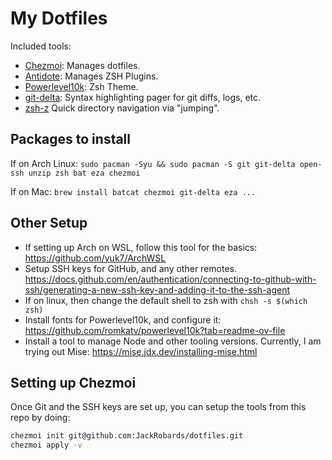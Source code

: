 # My Dotfiles

Included tools:
- [Chezmoi](https://www.chezmoi.io/): Manages dotfiles.
- [Antidote](https://antidote.sh/): Manages ZSH Plugins.
- [Powerlevel10k](https://github.com/romkatv/powerlevel10k): Zsh Theme.
- [git-delta](https://dandavison.github.io/delta/): Syntax highlighting pager for git diffs, logs, etc.
- [zsh-z](https://github.com/agkozak/zsh-z) Quick directory navigation via "jumping".

## Packages to install

If on Arch Linux:
`sudo pacman -Syu && sudo pacman -S git git-delta open-ssh unzip zsh bat eza chezmoi`

If on Mac:
`brew install batcat chezmoi git-delta eza ...`

## Other Setup
- If setting up Arch on WSL, follow this tool for the basics: https://github.com/yuk7/ArchWSL
- Setup SSH keys for GitHub, and any other remotes. https://docs.github.com/en/authentication/connecting-to-github-with-ssh/generating-a-new-ssh-key-and-adding-it-to-the-ssh-agent
- If on linux, then change the default shell to zsh with `chsh -s $(which zsh)`
- Install fonts for Powerlevel10k, and configure it: https://github.com/romkatv/powerlevel10k?tab=readme-ov-file
- Install a tool to manage Node and other tooling versions. Currently, I am trying out Mise: https://mise.jdx.dev/installing-mise.html

## Setting up Chezmoi

Once Git and the SSH keys are set up, you can setup the tools from this repo by doing:
```sh
chezmoi init git@github.com:JackRobards/dotfiles.git
chezmoi apply -v
```
